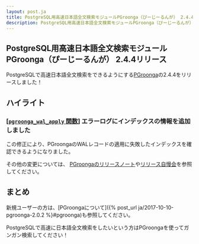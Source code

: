 ```yaml
---
layout: post.ja
title: PostgreSQL用高速日本語全文検索モジュールPGroonga（ぴーじーるんが） 2.4.4リリース
description: PostgreSQL用高速日本語全文検索モジュールPGroonga（ぴーじーるんが） 2.4.4をリリースしました！
---
```


## PostgreSQL用高速日本語全文検索モジュールPGroonga（ぴーじーるんが） 2.4.4リリース

PostgreSQLで高速日本語全文検索をできるようにする[PGroonga](https://pgroonga.github.io/ja/)の2.4.4をリリースしました！

## ハイライト

### [[`pgroonga_wal_apply` 関数](https://pgroonga.github.io/ja/reference/functions/pgroonga-wal-apply.html)] エラーログにインデックスの情報を追加しました

この修正により、PGroongaのWALレコードの適用に失敗したインデックスを確認できるようになりました。

その他の変更については、 [PGroongaのリリースノート](https://github.com/pgroonga/pgroonga/discussions/287)や[リリース自慢会](https://www.youtube.com/watch?v=1EtCNozUnwQ)を参照してください。

## まとめ

新規ユーザーの方は、[PGroongaについて]({% post_url ja/2017-10-10-pgroonga-2.0.2 %}#pgroonga)も参照してください。

PostgreSQLで高速に日本語全文検索をしたいという方はPGroongaを使ってガンガン検索してください！
